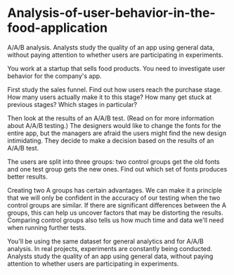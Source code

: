 # Analysis-of-user-behavior-in-the-food-application
A/A/B analysis. Analysts study the quality of an app using general data, without paying attention to whether users are participating in experiments.


You work at a startup that sells food products. You need to investigate user behavior for the company's app.

First study the sales funnel. Find out how users reach the purchase stage. How many users actually make it to this stage? How many get stuck at previous stages? Which stages in particular?

Then look at the results of an A/A/B test. (Read on for more information about A/A/B testing.) The designers would like to change the fonts for the entire app, but the managers are afraid the users might find the new design intimidating. They decide to make a decision based on the results of an A/A/B test.

The users are split into three groups: two control groups get the old fonts and one test group gets the new ones. Find out which set of fonts produces better results.

Creating two A groups has certain advantages. We can make it a principle that we will only be confident in the accuracy of our testing when the two control groups are similar. If there are significant differences between the A groups, this can help us uncover factors that may be distorting the results. Comparing control groups also tells us how much time and data we'll need when running further tests.

You'll be using the same dataset for general analytics and for A/A/B analysis. In real projects, experiments are constantly being conducted. Analysts study the quality of an app using general data, without paying attention to whether users are participating in experiments.
